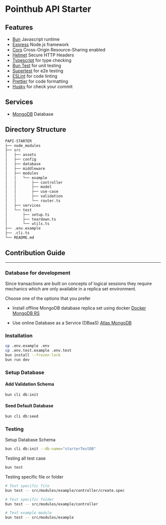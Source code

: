 # Pointhub API Starter

## Features
- [Bun](https://bun.sh/) Javascript runtime 
- [Express](https://expressjs.com) Node.js framework
- [Cors](https://github.com/expressjs/cors) Cross-Origin Resource-Sharing enabled
- [Helmet](https://github.com/helmetjs/helmet) Secure HTTP Headers
- [Typescript](https://www.typescriptlang.org) for type checking
- [Bun Test](https://bun.sh/guides/test) for unit testing
- [Supertest](https://www.npmjs.com/package/supertest) for e2e testing
- [ESLint](https://eslint.org) for code linting
- [Prettier](https://prettier.io) for code formatting
- [Husky](https://typicode.github.io/husky) for check your commit

## Services
- [MongoDB](https://www.mongodb.com/docs/drivers/node/current/) Database

## Directory Structure

```bash
PAPI-STARTER
├── node_modules
├── src
│   ├── assets
│   ├── config
│   ├── database
│   ├── middleware
│   ├── modules
│   │   └── example
│   │       ├── controller
│   │       ├── model
│   │       ├── use-case
│   │       ├── validation
│   │       └── router.ts
│   ├── services
│   └── test
│       ├── setup.ts
│       ├── teardown.ts
│       └── utils.ts
├── .env.example
├── .cli.ts
└── README.md
```

## Contribution Guide

---

### Database for development

Since transactions are built on concepts of logical sessions they require mechanics which are only available in a replica set environment.

Choose one of the options that you prefer

- Install offline MongoDB database replica set using docker
[Docker MongoDB RS](https://github.com/point-hub/docker-mongodb-rs)

- Use online Database as a Service (DBaaS) [Atlas MongoDB](https://www.mongodb.com/atlas/database)

### Installation

```bash
cp .env.example .env
cp .env.test.example .env.test
bun install --frozen-lock
bun run dev
```

### Setup Database

#### Add Validation Schema

```bash
bun cli db:init
```

#### Seed Default Database

```bash
bun cli db:seed
```

### Testing

Setup Database Schema

```bash
bun cli db:init --db-name="starterTestDB"
```

Testing all test case

```bash
bun test
```

Testing specific file or folder

```bash
# Test specific file
bun test -- src/modules/example/controller/create.spec

# Test specific folder
bun test -- src/modules/example/controller

# Test example module
bun test -- src/modules/example
```
